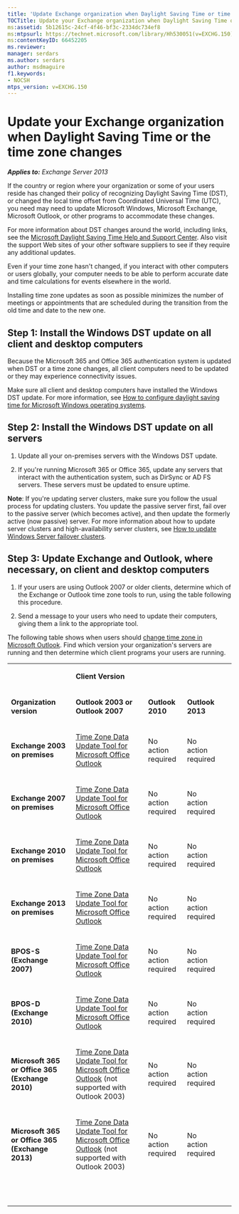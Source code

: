 ```yaml
---
title: 'Update Exchange organization when Daylight Saving Time or time zone changes'
TOCTitle: Update your Exchange organization when Daylight Saving Time or the time zone changes
ms:assetid: 5b12615c-24cf-4f46-bf3c-2334dc734ef8
ms:mtpsurl: https://technet.microsoft.com/library/Hh530051(v=EXCHG.150)
ms:contentKeyID: 66452205
ms.reviewer:
manager: serdars
ms.author: serdars
author: msdmaguire
f1.keywords:
- NOCSH
mtps_version: v=EXCHG.150
---
```


# Update your Exchange organization when Daylight Saving Time or the time zone changes

_**Applies to:** Exchange Server 2013_

If the country or region where your organization or some of your users reside has changed their policy of recognizing Daylight Saving Time (DST), or changed the local time offset from Coordinated Universal Time (UTC), you need may need to update Microsoft Windows, Microsoft Exchange, Microsoft Outlook, or other programs to accommodate these changes.

For more information about DST changes around the world, including links, see the [Microsoft Daylight Saving Time Help and Support Center](https://support.microsoft.com/help/22803/daylight-saving-time). Also visit the support Web sites of your other software suppliers to see if they require any additional updates.

Even if your time zone hasn't changed, if you interact with other computers or users globally, your computer needs to be able to perform accurate date and time calculations for events elsewhere in the world.

Installing time zone updates as soon as possible minimizes the number of meetings or appointments that are scheduled during the transition from the old time and date to the new one.

## Step 1: Install the Windows DST update on all client and desktop computers

Because the Microsoft 365 and Office 365 authentication system is updated when DST or a time zone changes, all client computers need to be updated or they may experience connectivity issues.

Make sure all client and desktop computers have installed the Windows DST update. For more information, see [How to configure daylight saving time for Microsoft Windows operating systems](https://support.microsoft.com/help/914387/how-to-configure-daylight-saving-time-for-microsoft-windows-os).

## Step 2: Install the Windows DST update on all servers

1. Update all your on-premises servers with the Windows DST update.

2. If you're running Microsoft 365 or Office 365, update any servers that interact with the authentication system, such as DirSync or AD FS servers. These servers must be updated to ensure uptime.

**Note**: If you're updating server clusters, make sure you follow the usual process for updating clusters. You update the passive server first, fail over to the passive server (which becomes active), and then update the formerly active (now passive) server. For more information about how to update server clusters and high-availability server clusters, see [How to update Windows Server failover clusters](https://support.microsoft.com/help/174799).

## Step 3: Update Exchange and Outlook, where necessary, on client and desktop computers

1. If your users are using Outlook 2007 or older clients, determine which of the Exchange or Outlook time zone tools to run, using the table following this procedure.

2. Send a message to your users who need to update their computers, giving them a link to the appropriate tool.

The following table shows when users should [change time zone in Microsoft Outlook](https://support.microsoft.com/office/5ab3e10e-5a6c-46af-ab48-156fedf70c04). Find which version your organization's servers are running and then determine which client programs your users are running.

<table summary="table">
<tbody>
<tr>
 <td> <p></p> </td>
 <td> <p> <strong>Client Version</strong> </p> </td>
 <td><p>&nbsp;</p></td>
 <td><p>&nbsp;</p></td>
 </tr>
<tr>
 <td> <p> <strong>Organization version</strong> </p> </td>
 <td> <p> <strong>Outlook 2003 or Outlook 2007</strong> </p> </td>
 <td> <p> <strong>Outlook 2010</strong> </p> </td>
 <td> <p> <strong>Outlook 2013</strong> </p> </td>
 <td><p>&nbsp;</p></td>
 </tr>
<tr>
 <td> <p> <strong>Exchange 2003 on premises</strong> </p> </td>
 <td> <p> <a href="https://support.microsoft.com/office/add-remove-or-change-time-zones-5ab3e10e-5a6c-46af-ab48-156fedf70c04">Time Zone Data Update Tool for Microsoft Office Outlook</a> </p> </td>
 <td> <p>No action required</p> </td>
 <td> <p>No action required</p> </td>
 <td><p>&nbsp;</p></td>
 </tr>
<tr>
 <td> <p> <strong>Exchange 2007 on premises</strong> </p> </td>
 <td> <p> <a href="https://support.microsoft.com/office/add-remove-or-change-time-zones-5ab3e10e-5a6c-46af-ab48-156fedf70c04">Time Zone Data Update Tool for Microsoft Office Outlook</a> </p> </td>
 <td> <p>No action required</p> </td>
 <td> <p>No action required</p> </td>
 <td><p>&nbsp;</p></td>
 </tr>
<tr>
 <td> <p> <strong>Exchange 2010 on premises</strong> </p> </td>
 <td> <p> <a href="https://support.microsoft.com/office/add-remove-or-change-time-zones-5ab3e10e-5a6c-46af-ab48-156fedf70c04">Time Zone Data Update Tool for Microsoft Office Outlook</a> </p> </td>
 <td> <p>No action required</p> </td>
 <td> <p>No action required</p> </td>
 <td><p>&nbsp;</p></td>
 </tr>
<tr>
 <td> <p> <strong>Exchange 2013 on premises</strong> </p> </td>
 <td> <p> <a href="https://support.microsoft.com/office/add-remove-or-change-time-zones-5ab3e10e-5a6c-46af-ab48-156fedf70c04">Time Zone Data Update Tool for Microsoft Office Outlook</a> </p> </td>
 <td> <p>No action required</p> </td>
 <td> <p>No action required</p> </td>
 <td><p>&nbsp;</p></td>
 </tr>
<tr>
 <td> <p> <strong>BPOS-S (Exchange 2007)</strong> </p> </td>
 <td> <p> <a href="https://support.microsoft.com/office/add-remove-or-change-time-zones-5ab3e10e-5a6c-46af-ab48-156fedf70c04">Time Zone Data Update Tool for Microsoft Office Outlook</a> </p> </td>
 <td> <p>No action required</p> </td>
 <td> <p>No action required</p> </td>
 <td><p>&nbsp;</p></td>
 </tr>
<tr>
 <td> <p> <strong>BPOS-D (Exchange 2010)</strong> </p> </td>
 <td> <p> <a href="https://support.microsoft.com/office/add-remove-or-change-time-zones-5ab3e10e-5a6c-46af-ab48-156fedf70c04">Time Zone Data Update Tool for Microsoft Office Outlook</a> </p> </td>
 <td> <p>No action required</p> </td>
 <td> <p>No action required</p> </td>
 <td><p>&nbsp;</p></td>
 </tr>
<tr>
 <td> <p> <strong>Microsoft 365 or Office 365 (Exchange 2010)</strong> </p> </td>
 <td> <p> <a href="https://support.microsoft.com/office/add-remove-or-change-time-zones-5ab3e10e-5a6c-46af-ab48-156fedf70c04">Time Zone Data Update Tool for Microsoft Office Outlook</a> (not supported with Outlook 2003)</p> </td>
 <td> <p>No action required</p> </td>
 <td> <p>No action required</p> </td>
 <td><p>&nbsp;</p></td>
 </tr>
<tr>
 <td> <p> <strong>Microsoft 365 or Office 365 (Exchange 2013)</strong> </p> </td>
 <td> <p> <a href="https://support.microsoft.com/office/add-remove-or-change-time-zones-5ab3e10e-5a6c-46af-ab48-156fedf70c04">Time Zone Data Update Tool for Microsoft Office Outlook</a> (not supported with Outlook 2003)</p> </td>
 <td> <p>No action required</p> </td>
 <td> <p>No action required</p> </td>
 <td><p>&nbsp;</p></td>
 </tr>
<tr>
 <td><p>&nbsp;</p></td>
 <td><p>&nbsp;</p></td>
 <td><p>&nbsp;</p></td>
 <td><p>&nbsp;</p></td>
 <td><p>&nbsp;</p></td>
 </tr>
 </tbody>
 </table>
